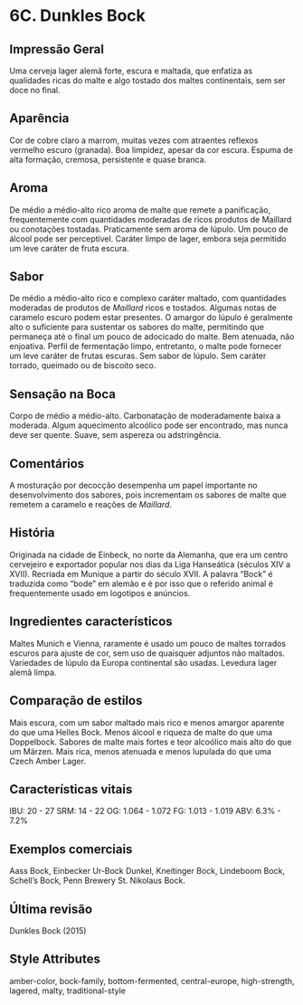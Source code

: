 # 6C. Dunkles Bock

## Impressão Geral

Uma cerveja lager alemã forte, escura e maltada, que enfatiza as qualidades ricas do malte e algo tostado dos maltes continentais, sem ser doce no final.

## Aparência

Cor de cobre claro a marrom, muitas vezes com atraentes reflexos vermelho escuro (granada). Boa limpidez, apesar da cor escura. Espuma de alta formação, cremosa, persistente e quase branca.

## Aroma

De médio a médio-alto rico aroma de malte que remete a panificação, frequentemente com quantidades moderadas de ricos produtos de Maillard ou conotações tostadas. Praticamente sem aroma de lúpulo. Um pouco de álcool pode ser perceptível. Caráter limpo de lager, embora seja permitido um leve caráter de fruta escura.

## Sabor

De médio a médio-alto rico e complexo caráter maltado, com quantidades moderadas de produtos de *Maillard* ricos e tostados. Algumas notas de caramelo escuro podem estar presentes. O amargor do lúpulo é geralmente alto o suficiente para sustentar os sabores do malte, permitindo que permaneça até o final um pouco de adocicado do malte. Bem atenuada, não enjoativa. Perfil de fermentação limpo, entretanto, o malte pode fornecer um leve caráter de frutas escuras. Sem sabor de lúpulo. Sem caráter torrado, queimado ou de biscoito seco.

## Sensação na Boca

Corpo de médio a médio-alto. Carbonatação de moderadamente baixa a moderada. Algum aquecimento alcoólico pode ser encontrado, mas nunca deve ser quente. Suave, sem aspereza ou adstringência.

## Comentários

A mosturação por decocção desempenha um papel importante no desenvolvimento dos sabores, pois incrementam os sabores de malte que remetem a caramelo e reações de *Maillard*.

## História

Originada na cidade de Einbeck, no norte da Alemanha, que era um centro cervejeiro e exportador popular nos dias da Liga Hanseática (séculos XIV a XVII). Recriada em Munique a partir do século XVII. A palavra “Bock” é traduzida como “bode” em alemão e é por isso que o referido animal é frequentemente usado em logotipos e anúncios.

## Ingredientes característicos

Maltes Munich e Vienna, raramente é usado um pouco de maltes torrados escuros para ajuste de cor, sem uso de quaisquer adjuntos não maltados. Variedades de lúpulo da Europa continental são usadas. Levedura lager alemã limpa.

## Comparação de estilos

Mais escura, com um sabor maltado mais rico e menos amargor aparente do que uma Helles Bock. Menos álcool e riqueza de malte do que uma Doppelbock. Sabores de malte mais fortes e teor alcoólico mais alto do que um Märzen. Mais rica, menos atenuada e menos lupulada do que uma Czech Amber Lager.

## Características vitais

IBU: 20 - 27
SRM: 14 - 22
OG: 1.064 - 1.072
FG: 1.013 - 1.019
ABV: 6.3% - 7.2%

## Exemplos comerciais

Aass Bock, Einbecker Ur-Bock Dunkel, Kneitinger Bock, Lindeboom Bock, Schell’s Bock, Penn Brewery St. Nikolaus Bock.

## Última revisão

Dunkles Bock (2015)

## Style Attributes

amber-color, bock-family, bottom-fermented, central-europe, high-strength, lagered, malty, traditional-style

